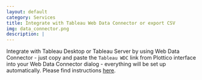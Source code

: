 ```yaml
---
layout: default
category: Services
title: Integrate with Tableau Web Data Connector or export CSV
img: data_connector.png
description: |
---
```

  Integrate with Tableau Desktop or Tableau Server by using Web Data Connector - just copy and paste the `Tableau WDC` link from Plottico interface into your Web Data Connector dialog - everything will be set up automatically. Please find instructions [here](https://community.tableau.com/message/500243).